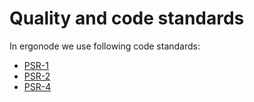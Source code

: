 # Quality and code standards
 
 
 In ergonode we use following code standards:
 
 * [PSR-1](https://www.php-fig.org/psr/psr-1/)
 * [PSR-2](https://www.php-fig.org/psr/psr-2/) 
 * [PSR-4](https://www.php-fig.org/psr/psr-4/)
